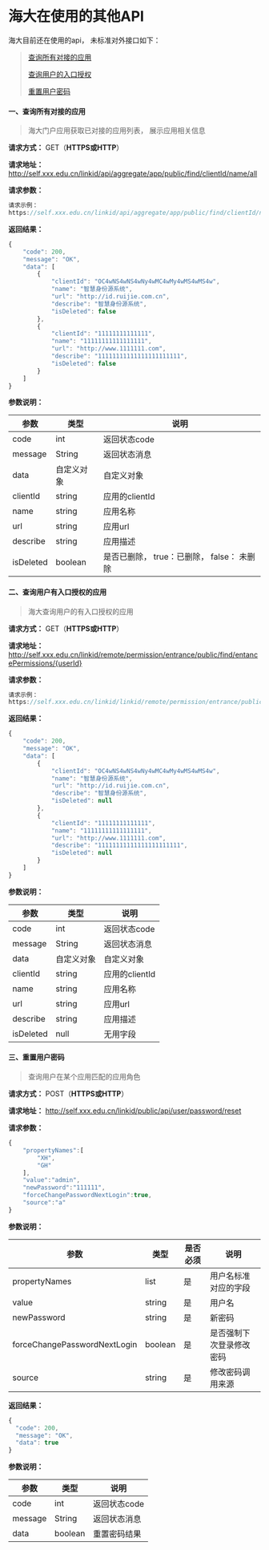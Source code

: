 # 海大在使用的其他API

海大目前还在使用的api， 未标准对外接口如下：

>[查询所有对接的应用](#1)
>
>[查询用户的入口授权](#2)
>
>[重置用户密码](#3)



#### 一、查询所有对接的应用<a id=1></a>

> 海大门户应用获取已对接的应用列表， 展示应用相关信息
>

**请求⽅式：** GET（**HTTPS或HTTP**）

**请求地址：** http://self.xxx.edu.cn/linkid/api/aggregate/app/public/find/clientId/name/all

**请求参数：**

```javascript
请求示例：
https://self.xxx.edu.cn/linkid/api/aggregate/app/public/find/clientId/name/all
```

**返回结果：**

```javascript
{
    "code": 200,
    "message": "OK",
    "data": [
        {
            "clientId": "OC4wNS4wNS4wNy4wMC4wMy4wMS4wMS4w",
            "name": "智慧身份源系统",
            "url": "http://id.ruijie.com.cn",
            "describe": "智慧身份源系统",
            "isDeleted": false
        },
        {
            "clientId": "11111111111111",
            "name": "11111111111111111",
            "url": "http://www.1111111.com",
            "describe": "11111111111111111111111",
            "isDeleted": false
        }
    ]
}
```

**参数说明：**

| **参数**  | 类型       | **说明**                                   |
| --------- | ---------- | ------------------------------------------ |
| code      | int        | 返回状态code                               |
| message   | String     | 返回状态消息                               |
| data      | 自定义对象 | 自定义对象                                 |
| clientId  | string     | 应用的clientId                             |
| name      | string     | 应用名称                                   |
| url       | string     | 应用url                                    |
| describe  | string     | 应用描述                                   |
| isDeleted | boolean    | 是否已删除， true：已删除， false： 未删除 |



#### 二、查询用户有入口授权的应用<a id=2></a>

> 海大查询用户的有入口授权的应用

**请求⽅式：** GET（**HTTPS或HTTP**）

**请求地址：** http://self.xxx.edu.cn/linkid/remote/permission/entrance/public/find/entancePermissions/{userId}

**请求参数：**

```javascript
请求示例：
https://self.xxx.edu.cn/linkid/linkid/remote/permission/entrance/public/find/entancePermissions/admin
```

**返回结果：**

```javascript
{
    "code": 200,
    "message": "OK",
    "data": [
        {
            "clientId": "OC4wNS4wNS4wNy4wMC4wMy4wMS4wMS4w",
            "name": "智慧身份源系统",
            "url": "http://id.ruijie.com.cn",
            "describe": "智慧身份源系统",
            "isDeleted": null
        },
        {
            "clientId": "11111111111111",
            "name": "11111111111111111",
            "url": "http://www.1111111.com",
            "describe": "11111111111111111111111",
            "isDeleted": null
        }
    ]
}

```

**参数说明：**

| **参数**  | 类型       | **说明**       |
| --------- | ---------- | -------------- |
| code      | int        | 返回状态code   |
| message   | String     | 返回状态消息   |
| data      | 自定义对象 | 自定义对象     |
| clientId  | string     | 应用的clientId |
| name      | string     | 应用名称       |
| url       | string     | 应用url        |
| describe  | string     | 应用描述       |
| isDeleted | null       | 无用字段       |



#### 三、重置用户密码<a id=3></a>

> 查询用户在某个应用匹配的应用角色

**请求⽅式：** POST（**HTTPS或HTTP**）

**请求地址：** http://self.xxx.edu.cn/linkid/public/api/user/password/reset

**请求参数：**

```javascript
{
    "propertyNames":[
        "XH",
        "GH"
    ],
    "value":"admin",
    "newPassword":"111111",
    "forceChangePasswordNextLogin":true,
    "source":"a"
}
```

**参数说明：**

| **参数**                     | 类型    | **是否必须** | **说明**                 |
| ---------------------------- | ------- | ------------ | ------------------------ |
| propertyNames                | list    | 是           | 用户名标准对应的字段     |
| value                        | string  | 是           | 用户名                   |
| newPassword                  | string  | 是           | 新密码                   |
| forceChangePasswordNextLogin | boolean | 是           | 是否强制下次登录修改密码 |
| source                       | string  | 是           | 修改密码调用来源         |

**返回结果：**

```javascript
{
  "code": 200,
  "message": "OK",
  "data": true
}

```

**参数说明：**

| **参数** | 类型    | **说明**     |
| -------- | ------- | ------------ |
| code     | int     | 返回状态code |
| message  | String  | 返回状态消息 |
| data     | boolean | 重置密码结果 |

#### 
